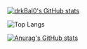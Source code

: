 [![drkBal0's GitHub stats](https://github-readme-stats.vercel.app/api?username=drkBal0)](https://github.com/drkBal0/github-readme-stats)

![Top Langs](https://github-readme-stats-three-psi-74.vercel.app/api/top-langs/?username=drkbal0&layout=compact)


[![Anurag's GitHub stats](https://github-readme-stats-three-psi-74.vercel.app/api?username=drkbal0)](https://github.com/drkbal0/github-readme-stats)
